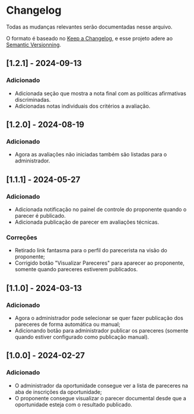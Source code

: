 # Changelog
Todas as mudanças relevantes serão documentadas nesse arquivo.

O formato é baseado no [Keep a Changelog](https://keepachangelog.com/pt-BR/1.1.0), e esse projeto adere ao [Semantic Versionning](https://semver.org/spec/v2.0.0.html).

## [1.2.1] - 2024-09-13
### Adicionado
- Adicionada seção que mostra a nota final com as políticas afirmativas discriminadas.
- Adicionadas notas individuais dos critérios a avaliação.

## [1.2.0] - 2024-08-19
### Adicionado
- Agora as avaliações não iniciadas também são listadas para o administrador.

## [1.1.1] - 2024-05-27
### Adicionado
- Adicionada notificação no painel de controle do proponente quando o parecer é publicado.
- Adicionada publicação de parecer em avaliações técnicas.
### Correções
- Retirado link fantasma para o perfil do parecerista na visão do proponente;
- Corrigido botão "Visualizar Pareceres" para aparecer ao proponente, somente quando pareceres estiverem publicados.

## [1.1.0] - 2024-03-13
### Adicionado
- Agora o administrador pode selecionar se quer fazer publicação dos pareceres de forma automática ou manual;
- Adicionando botão para administrador publicar os pareceres (somente quando estiver configurado como publicação manual).

## [1.0.0] - 2024-02-27
### Adicionado
- O administrador da oportunidade consegue ver a lista de pareceres na aba de inscrições da oportunidade;
- O proponente consegue visualizar o parecer documental desde que a oportunidade esteja com o resultado publicado.
